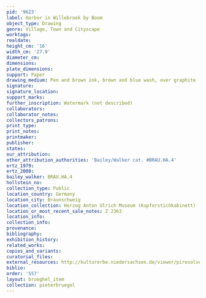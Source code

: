 ```yaml
---
pid: '9623'
label: Harbor in Willebroek by Boom
object_type: Drawing
genre: Village, Town and Cityscape
worktags:
realdate:
height_cm: '16'
width_cm: '27.9'
diameter_cm:
dimensions:
plate_dimensions:
support: Paper
drawing_medium: Pen and brown ink, brown and blue wash, over graphite
signature:
signature_location:
support_marks:
further_inscription: Watermark (not described)
collaborators:
collaborator_notes:
collectors_patrons:
print_type:
print_notes:
printmaker:
publisher:
states:
our_attribution:
other_attribution_authorities: 'Bailey/Walker cat. #BRAU.HA.4'
ertz_1979:
ertz_2008:
bailey_walker: BRAU.HA.4
hollstein_no:
collection_type: Public
location_country: Germany
location_city: Braunschweig
location_collection: Herzog Anton Ulrich Museum (Kupferstichkabinett)
location_or_most_recent_sale_notes: Z 2363
location_info:
collection_info:
provenance:
bibliography:
exhibition_history:
related_works:
copies_and_variants:
curatorial_files:
external_resources: http://kulturerbe.niedersachsen.de/viewer/piresolver?id=isil_DE-MUS-026819_999
biblio:
order: '557'
layout: brueghel_item
collection: pieterbruegel
---
```

